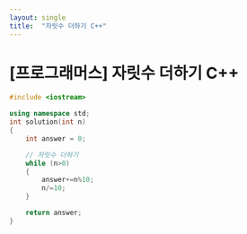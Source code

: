 ```yaml
---
layout: single
title:  "자릿수 더하기 C++"
---
```


# [프로그래머스] 자릿수 더하기 C++

```cpp
#include <iostream>

using namespace std;
int solution(int n)
{
    int answer = 0;

    // 자릿수 더하기
    while (n>0)
    {
        answer+=n%10;
        n/=10;
    }

    return answer;
}
```
